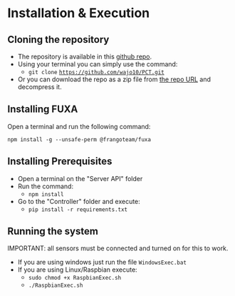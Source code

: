 # Installation & Execution

## Cloning the repository

* The repository is available in this [github repo](https://github.com/wajo10/PCT).&#x20;
* Using your terminal you can simply use the command:&#x20;
  * `git clone` [`https://github.com/wajo10/PCT.git`](https://github.com/wajo10/PCT.git)
* Or you can download the repo as a zip file from [the repo URL](https://github.com/wajo10/PCT) and decompress it.

## Installing FUXA

Open a terminal and run the following command:

```
npm install -g --unsafe-perm @frangoteam/fuxa
```

## Installing Prerequisites

* Open a terminal on the "Server API" folder
* Run the command:
  * `npm install`
* Go to the "Controller" folder and execute:
  * `pip install -r requirements.txt`

## Running the system

IMPORTANT: all sensors must be connected and turned on for this to work.

* If you are using windows just run the file `WindowsExec.bat`&#x20;
* If you are using Linux/Raspbian execute:&#x20;
  * `sudo chmod +x RaspbianExec.sh`
  * `./RaspbianExec.sh`


